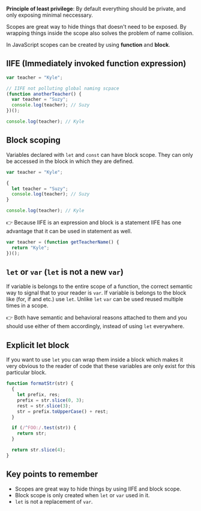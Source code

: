 **Principle of least privilege**: By default everything should be private, and only exposing minimal neccessary.

Scopes are great way to hide things that doesn't need to be exposed. By wrapping things inside the scope also solves the problem of name collision.

In JavaScript scopes can be created by using **function** and **block**.

## IIFE (Immediately invoked function expression)

```js
var teacher = "Kyle";

// IIFE not polluting global naming scpace
(function anotherTeacher() {
  var teacher = "Suzy";
  console.log(teacher); // Suzy
})();

console.log(teacher); // Kyle
```

## Block scoping

Variables declared with `let` and `const` can have block scope. They can only be accessed in the block in which they are defined.

```js
var teacher = "Kyle";

{
  let teacher = "Suzy";
  console.log(teacher); // Suzy
}

console.log(teacher); // Kyle
```

👉 Because IIFE is an expression and block is a statement IIFE has one advantage that it can be used in statement as well.

```js
var teacher = (function getTeacherName() {
  return "Kyle";
})();
```

## `let` or `var` (`let` is not a new `var`)

If variable is belongs to the entire scope of a function, the correct semantic way to signal that to your reader is `var`. If variable is belongs to the block like (for, if and etc.) use `let`. Unlike `let` `var` can be used reused multiple times in a scope.

👉 Both have semantic and behavioral reasons attached to them and you should use either of them accordingly, instead of using `let` everywhere.

## Explicit let block

If you want to use `let` you can wrap them inside a block which makes it very obvious to the reader of code that these variables are only exist for this particular block.

```js
function formatStr(str) {
  {
    let prefix, res;
    prefix = str.slice(0, 3);
    rest = str.slice(3);
    str = prefix.toUpperCase() + rest;
  }

  if (/^FOO:/.test(str)) {
    return str;
  }

  return str.slice(4);
}
```

## Key points to remember

- Scopes are great way to hide things by using IIFE and block scope.
- Block scope is only created when `let` or `var` used in it.
- `let` is not a replacement of `var`.
